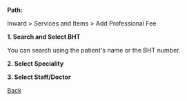 **Path:**

Inward > Services and Items > Add Professional Fee

**1. Search and Select BHT**

You can search using the patient's name or the BHT number.

**2. Select Speciality**

**3. Select Staff/Doctor**

[Back](https://github.com/hmislk/hmis/wiki/Inward)